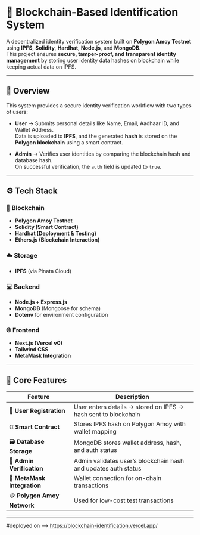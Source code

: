 # 🪪 Blockchain-Based Identification System

A decentralized identity verification system built on **Polygon Amoy Testnet** using **IPFS**, **Solidity**, **Hardhat**, **Node.js**, and **MongoDB**.  
This project ensures **secure, tamper-proof, and transparent identity management** by storing user identity data hashes on blockchain while keeping actual data on IPFS.

---

## 🚀 Overview

This system provides a secure identity verification workflow with two types of users:

- **User** → Submits personal details like Name, Email, Aadhaar ID, and Wallet Address.  
  Data is uploaded to **IPFS**, and the generated **hash** is stored on the **Polygon blockchain** using a smart contract.
  
- **Admin** → Verifies user identities by comparing the blockchain hash and database hash.  
  On successful verification, the `auth` field is updated to `true`.

---

## ⚙️ Tech Stack

### 🧠 **Blockchain**
- **Polygon Amoy Testnet**
- **Solidity (Smart Contract)**
- **Hardhat (Deployment & Testing)**
- **Ethers.js (Blockchain Interaction)**

### ☁️ **Storage**
- **IPFS** (via Pinata Cloud)

### 💻 **Backend**
- **Node.js + Express.js**
- **MongoDB** (Mongoose for schema)
- **Dotenv** for environment configuration

### 🌐 **Frontend**
- **Next.js (Vercel v0)**
- **Tailwind CSS**
- **MetaMask Integration**

---

## 🔐 Core Features

| Feature | Description |
|----------|--------------|
| 🧾 **User Registration** | User enters details → stored on IPFS → hash sent to blockchain |
| ⛓️ **Smart Contract** | Stores IPFS hash on Polygon Amoy with wallet mapping |
| 🗃️ **Database Storage** | MongoDB stores wallet address, hash, and auth status |
| 🔑 **Admin Verification** | Admin validates user’s blockchain hash and updates auth status |
| 🧩 **MetaMask Integration** | Wallet connection for on-chain transactions |
| 🪙 **Polygon Amoy Network** | Used for low-cost test transactions |

---
#deployed on --> https://blockchain-identification.vercel.app/
